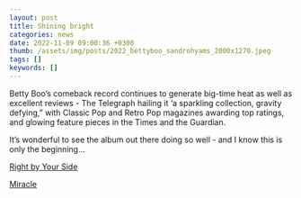 ```yaml
---
layout: post
title: Shining bright
categories: news 
date: 2022-11-09 09:00:36 +0300
thumb: /assets/img/posts/2022_bettyboo_sandrohyams_2000x1270.jpeg
tags: []
keywords: [] 
---
```


Betty Boo’s comeback record continues to generate big-time heat as well as excellent reviews - The Telegraph hailing it ‘a sparkling collection, gravity defying,” with Classic Pop and Retro Pop magazines awarding top ratings, and glowing feature pieces in the Times and the Guardian. 

It’s wonderful to see the album out there doing so well - and I know this is only the beginning…

[Right by Your Side](https://www.youtube.com/watch?v=2jvN-bwFsMc)

[Miracle](https://www.youtube.com/watch?v=IQoS7w3kSc0)